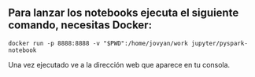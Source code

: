 
## Para lanzar los notebooks ejecuta el siguiente comando, necesitas Docker:

```
docker run -p 8888:8888 -v "$PWD":/home/jovyan/work jupyter/pyspark-notebook
```

Una vez ejecutado ve a la dirección web que aparece en tu consola.
